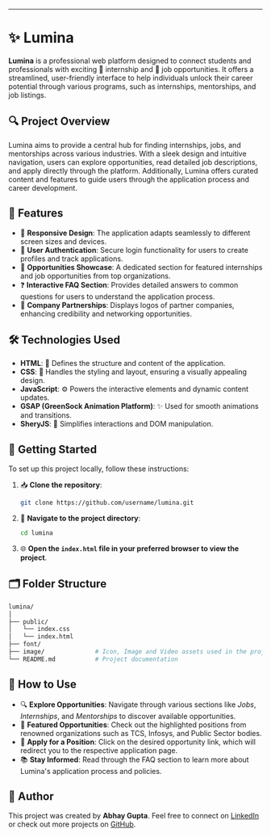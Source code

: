 ---
# ✨ Lumina

**Lumina** is a professional web platform designed to connect students and professionals with exciting 🌟 internship and 💼 job opportunities. It offers a streamlined, user-friendly interface to help individuals unlock their career potential through various programs, such as internships, mentorships, and job listings.

## 🔍 Project Overview

Lumina aims to provide a central hub for finding internships, jobs, and mentorships across various industries. With a sleek design and intuitive navigation, users can explore opportunities, read detailed job descriptions, and apply directly through the platform. Additionally, Lumina offers curated content and features to guide users through the application process and career development.

## 🚀 Features

- 📱 **Responsive Design**: The application adapts seamlessly to different screen sizes and devices.
- 🔐 **User Authentication**: Secure login functionality for users to create profiles and track applications.
- 🎯 **Opportunities Showcase**: A dedicated section for featured internships and job opportunities from top organizations.
- ❓ **Interactive FAQ Section**: Provides detailed answers to common questions for users to understand the application process.
- 🤝 **Company Partnerships**: Displays logos of partner companies, enhancing credibility and networking opportunities.

## 🛠️ Technologies Used

- **HTML**: 📄 Defines the structure and content of the application.
- **CSS**: 🎨 Handles the styling and layout, ensuring a visually appealing design.
- **JavaScript**: ⚙️ Powers the interactive elements and dynamic content updates.
- **GSAP (GreenSock Animation Platform)**: ✨ Used for smooth animations and transitions.
- **SheryJS**: 🧩 Simplifies interactions and DOM manipulation.

## 🚧 Getting Started

To set up this project locally, follow these instructions:

1. 📥 **Clone the repository**:
    ```bash
    git clone https://github.com/username/lumina.git
    ```
2. 📂 **Navigate to the project directory**:
    ```bash
    cd lumina
    ```
3. 🌐 **Open the `index.html` file in your preferred browser to view the project**.

## 🗂️ Folder Structure

```bash
lumina/
│
├── public/
│   └── index.css
│   └── index.html          
├── font/
├── image/              # Icon, Image and Video assets used in the project
└── README.md           # Project documentation
```

## 🎯 How to Use

- 🔍 **Explore Opportunities**: Navigate through various sections like *Jobs*, *Internships*, and *Mentorships* to discover available opportunities.
- 🌟 **Featured Opportunities**: Check out the highlighted positions from renowned organizations such as TCS, Infosys, and Public Sector bodies.
- 📝 **Apply for a Position**: Click on the desired opportunity link, which will redirect you to the respective application page.
- 📚 **Stay Informed**: Read through the FAQ section to learn more about Lumina's application process and policies.

## 👤 Author

This project was created by **Abhay Gupta**. Feel free to connect on [LinkedIn](https://www.linkedin.com/in/abhay-gupta-1257b6248/) or check out more projects on [GitHub](https://github.com/Abhay-hack/Lumina).

